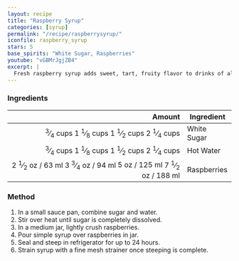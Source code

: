 ```yaml
---
layout: recipe
title: "Raspberry Syrup"
categories: [syrup]
permalink: "/recipe/raspberrysyrup/"
iconfile: raspberry_syrup
stars: 5
base_spirits: "White Sugar, Raspberries"
youtube: "vGBMrJgjZB4"
excerpt: |
  Fresh raspberry syrup adds sweet, tart, fruity flavor to drinks of all kinds.
---
```


### Ingredients

|    Amount | Ingredient  |
| --------: | ----------- |
| <span class="onex active"> <sup>3</sup>&frasl;<sub>4</sub> cups </span> <span class="onehalfx">1 <sup>1</sup>&frasl;<sub>8</sub> cups </span> <span class="twox">1 <sup>1</sup>&frasl;<sub>2</sub> cups </span> <span class="threex">2 <sup>1</sup>&frasl;<sub>4</sub> cups </span>| White Sugar |
| <span class="onex active"> <sup>3</sup>&frasl;<sub>4</sub> cups </span> <span class="onehalfx">1 <sup>1</sup>&frasl;<sub>8</sub> cups </span> <span class="twox">1 <sup>1</sup>&frasl;<sub>2</sub> cups </span> <span class="threex">2 <sup>1</sup>&frasl;<sub>4</sub> cups </span>| Hot Water   |
|    <span class="onex active">2 <sup>1</sup>&frasl;<sub>2</sub> oz  / 63 ml</span> <span class="onehalfx">3 <sup>3</sup>&frasl;<sub>4</sub> oz  / 94 ml</span> <span class="twox">5 oz  / 125 ml</span> <span class="threex">7 <sup>1</sup>&frasl;<sub>2</sub> oz  / 188 ml</span>| Raspberries |

### Method

1. In a small sauce pan, combine sugar and water.
2. Stir over heat until sugar is completely dissolved.
3. In a medium jar, lightly crush raspberries.
4. Pour simple syrup over raspberries in jar.
5. Seal and steep in refrigerator for up to 24 hours.
6. Strain syrup with a fine mesh strainer once steeping is complete.

    
<script type="application/ld+json">
{
  "@context": "https://schema.org",
  "@type": "Recipe",
  "author": "{{ page.author }}",
  "description": "{{ page.excerpt | strip_html | replace: '"', "'" }}",
  "image": "{% for ingredient in site.data[page.iconfile].images.ingredient limit: 1 %}{{ ingredient.url }}{% endfor %}",
  "recipeIngredient": [  "0.75 cups White Sugar",
  "0.75 cups Hot Water",
  " 2.5 oz Raspberries"],
  "name": "{{ page.title }}",
  "recipeInstructions": "",
  "recipeYield": "1 cocktail",
  "recipeCategory": "cocktail",
  "aggregateRating": "{%- if page.stars -%}{%- include stars_metadata.html %} out of 5{% else %}NA{%- endif -%}",
  "recipeCuisine": "global",
  "prepTime": "20 minutes",
  "cookTime": "15 second",
  "keywords": "{{ page.title }}, cocktail, {{ page.eras }}, {%- include category_metadata.html -%}, {%- include spirits_metadata.html -%}",
  "nutrition": "NA"
}
</script>

    